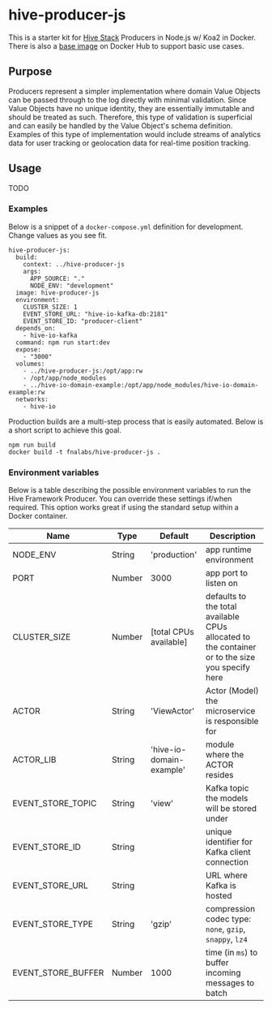 # hive-producer-js
This is a starter kit for [Hive Stack](https://gist.github.com/aeilers/30aa0047187e5a5d573a478abc581903) Producers in Node.js w/ Koa2 in Docker. There is also a [base image](https://hub.docker.com/r/fnalabs/hive-producer-js/) on Docker Hub to support basic use cases.

## Purpose
Producers represent a simpler implementation where domain Value Objects can be passed through to the log directly with minimal validation. Since Value Objects have no unique identity, they are essentially immutable and should be treated as such. Therefore, this type of validation is superficial and can easily be handled by the Value Object's schema definition. Examples of this type of implementation would include streams of analytics data for user tracking or geolocation data for real-time position tracking.

## Usage
TODO

### Examples
Below is a snippet of a `docker-compose.yml` definition for development. Change values as you see fit.
```
hive-producer-js:
  build:
    context: ../hive-producer-js
    args:
      APP_SOURCE: "."
      NODE_ENV: "development"
  image: hive-producer-js
  environment:
    CLUSTER_SIZE: 1
    EVENT_STORE_URL: "hive-io-kafka-db:2181"
    EVENT_STORE_ID: "producer-client"
  depends_on:
    - hive-io-kafka
  command: npm run start:dev
  expose:
    - "3000"
  volumes:
    - ../hive-producer-js:/opt/app:rw
    - /opt/app/node_modules
    - ../hive-io-domain-example:/opt/app/node_modules/hive-io-domain-example:rw
  networks:
    - hive-io
```

Production builds are a multi-step process that is easily automated. Below is a short script to achieve this goal.
```
npm run build
docker build -t fnalabs/hive-producer-js .
```

### Environment variables
Below is a table describing the possible environment variables to run the Hive Framework Producer. You can override these settings if/when required. This option works great if using the standard setup within a Docker container.

Name                | Type    | Default                   | Description
------------------- | ------- | ------------------------- | -------------------------------------------------------
NODE_ENV            | String  | 'production'              | app runtime environment
PORT                | Number  | 3000                      | app port to listen on
CLUSTER_SIZE        | Number  | [total CPUs available]    | defaults to the total available CPUs allocated to the container or to the size you specify here
ACTOR               | String  | 'ViewActor'               | Actor (Model) the microservice is responsible for
ACTOR_LIB           | String  | 'hive-io-domain-example'  | module where the ACTOR resides
EVENT_STORE_TOPIC   | String  | 'view'                    | Kafka topic the models will be stored under
EVENT_STORE_ID      | String  |                           | unique identifier for Kafka client connection
EVENT_STORE_URL     | String  |                           | URL where Kafka is hosted
EVENT_STORE_TYPE    | String  | 'gzip'                    | compression codec type: `none`, `gzip`, `snappy`, `lz4`
EVENT_STORE_BUFFER  | Number  | 1000                      | time (in `ms`) to buffer incoming messages to batch
